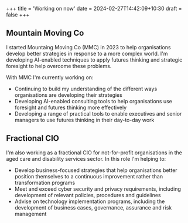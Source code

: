 +++
title = 'Working on now'
date = 2024-02-27T14:42:09+10:30
draft = false
+++

## Mountain Moving Co

I started Mountaing Moving Co (MMC) in 2023 to help organisations develop better strategies in response to a more complex world. I'm developing AI-enabled techniques to apply futures thinking and strategic foresight to help overcome these problems.

With MMC I'm currently working on:
- Continuing to build my understanding of the different ways organisations are developing their strategies
- Developing AI-enabled consulting tools to help organisations use foresight and futures thinking more effectively
- Developing a range of practical tools to enable executives and senior managers to use futures thinking in their day-to-day work


## Fractional CIO

I'm also working as a fractional CIO for not-for-profit organisations in the aged care and disability services sector. In this role I'm helping to:

- Develop business-focused strategies that help organisations better position themselves to a continuous improvement rather than transformation programs
- Meet and exceed cyber security and privacy requirements, including development of relevant policies, procedures and guidelines
- Advise on technology implementation programs, including the development of business cases, governance, assurance and risk management
